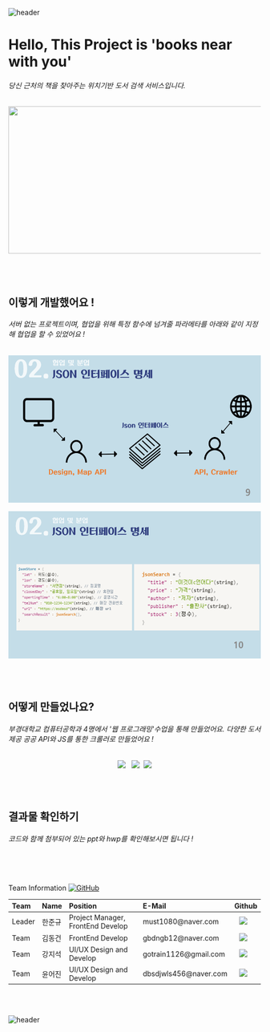 ![header](https://capsule-render.vercel.app/api?type=wave&color=auto&height=135&section=header&text=&fontSize=90&fontAlignY=30&)

<h1>Hello, This Project is 'books near with you'</h1>
<h6> 당신 근처의 책을 찾아주는 위치기반 도서 검색 서비스입니다. </h6>

<p align="center"><img src="./gif_for_read-me/mv1.gif" width="600" height="294"/></p>

<br></br>

<h2> 이렇게 개발했어요 ! </h2>
<h6>서버 없는 프로젝트이며, 협업을 위해 특정 함수에 넘겨줄 파라메타를 아래와 같이 지정해 협업을 할 수 있었어요 ! </h6>

<p align="center"><img src="./gif_for_read-me/img3.PNG" width="600" height="294"/></p>
<p align="center"><img src="./gif_for_read-me/img4.PNG" width="600" height="294"/></p>







 <br></br>
<h2> 어떻게 만들었나요? </h2>
<h6>
    부경대학교 컴퓨터공학과 4명에서 '웹 프로그래밍'수업을 통해 만들었어요. 다양한 도서 제공 공공 API와 JS를 통한 크롤러로 만들었어요 !
</h6>
 <p align = "center"><img src="https://img.shields.io/badge/HTML-3766AB?style=for-the-badge&logo=HTML&logoColor=white"/></a> </a>&nbsp <img src="https://img.shields.io/badge/CSS-3766AB?style=for-the-badge&logo=CSS&logoColor=white"/></a> </a>&nbsp<img src="https://img.shields.io/badge/Javascript-3766AB?style=for-the-badge&logo=Javascript&logoColor=white"/></p>

 <br></br>

<h2> 결과물 확인하기 </h2>
<h6>
    코드와 함께 첨부되어 있는 ppt와 hwp를 확인해보시면 됩니다 ! 
</h6>

<br></br>


</h2> Team Information <a href="https://github.com/doongu/a-book-near-you/blob/master/License"><img alt="GitHub" src="https://img.shields.io/github/license/osamhack2020/Web_Drawing-chat-consulation_Stones-in-greenhouse"></a></h2>

<!--  아래는 Team INFORMATION 표-->

 <table>
<thead>
<tr>
<th style="text-align:left">Team</th>
<th style="text-align:left">Name</th>
<th style="text-align:left">Position</th>
<th style="text-align:left">E-Mail</th>
<th style="text-align:left">Github</th>
</tr> 
</thead>
<tbody>
<tr>
<td style="text-align:left">Leader</td>
<td style="text-align:left">한준규</td>
<td style="text-align:left">Project Manager, FrontEnd Develop</td>
<td style="text-align:left">must1080@naver.com</td>
<td style="text-align:left"><a href="https://github.com/doongu">
<img src="http://img.shields.io/badge/doongu-655ced?style=social&logo=github" style="height : auto; margin-left : 10px; margin-right : 10px;"/>
</a></td> 
</tr>
     <tr>
<td style="text-align:left">Team</td>
<td style="text-align:left">김동건</td>
<td style="text-align:left">FrontEnd Develop</td>
<td style="text-align:left">gbdngb12@naver.com</td>
<td style="text-align:left"><a href="https://github.com/gbdngb12">
<img src="http://img.shields.io/badge/gbdngb12-655ced?style=social&logo=github&color=informational" style="height : auto; margin-left : 10px; margin-right : 10px;"/>
</a></td>
</tr>
<tr>
<td style="text-align:left">Team</td>
<td style="text-align:left">강지석</td>
<td style="text-align:left">UI/UX Design and Develop</td>
<td style="text-align:left">gotrain1126@gmail.com</td>
<td style="text-align:left"><a href="https://github.com/pknu-js">
<img src="http://img.shields.io/badge/pknu js-655ced?style=social&logo=github&color=informational" style="height : auto; margin-left : 10px; margin-right : 10px;"/>
</a></td>
</tr>
 <tr>
<td style="text-align:left">Team</td>
<td style="text-align:left">윤어진</td>
<td style="text-align:left">UI/UX Design and Develop</td>
<td style="text-align:left">dbsdjwls456@naver.com</td>
<td style="text-align:left"><a href="https://github.com/yuneojin">
<img src="http://img.shields.io/badge/yuneojin-655ced?style=social&logo=github&color=informational" style="height : auto; margin-left : 10px; margin-right : 10px;"/>
</a></td>
</tr>
</tbody>
</table>



<br></br>



![header](https://capsule-render.vercel.app/api?type=wave&color=auto&height=135&section=footer&fontSize=90)
